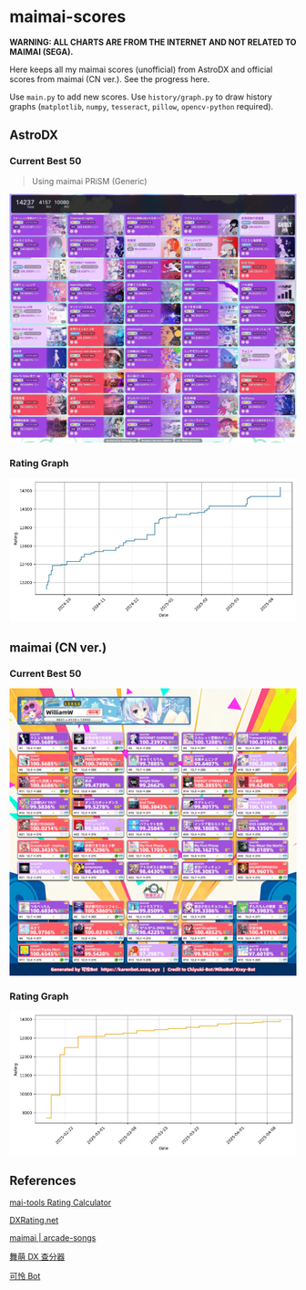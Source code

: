 # maimai-scores

**WARNING: ALL CHARTS ARE FROM THE INTERNET AND NOT RELATED TO MAIMAI (SEGA).**

Here keeps all my maimai scores (unofficial) from AstroDX and official scores from maimai (CN ver.). See the progress here.

Use `main.py` to add new scores. Use `history/graph.py` to draw history graphs (`matplotlib`, `numpy`, `tesseract`, `pillow`, `opencv-python` required). 

## AstroDX

### Current Best 50

> Using maimai PRiSM (Generic)

![scoreb50.jpg](scoreb50.jpg)

### Rating Graph

![rating.jpg](history/rating.jpg)

## maimai (CN ver.)

### Current Best 50

![realb50.jpg](realb50.jpg)

### Rating Graph

![realrating.jpg](history/realrating.jpg)

## References

[mai-tools Rating Calculator](https://myjian.github.io/mai-tools/rating-calculator/#ratingOutput)

[DXRating.net](https://dxrating.net/rating)

[maimai | arcade-songs](https://arcade-songs.zetaraku.dev/maimai/)

[舞萌 DX 查分器](https://www.diving-fish.com/maimaidx/prober/)

[可怜 Bot](https://karenbot.xszq.xyz)
